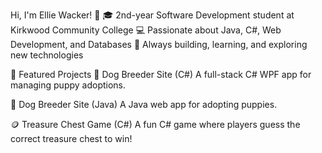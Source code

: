 Hi, I'm Ellie Wacker! 👋
🎓 2nd-year Software Development student at Kirkwood Community College
💻 Passionate about Java, C#, Web Development, and Databases
🚀 Always building, learning, and exploring new technologies

📂 Featured Projects
🐶 Dog Breeder Site (C#)
A full-stack C# WPF app for managing puppy adoptions.

🐶 Dog Breeder Site (Java)
A Java web app for adopting puppies.

🪙 Treasure Chest Game (C#)
A fun C# game where players guess the correct treasure chest to win!
